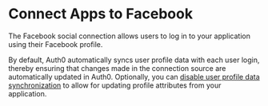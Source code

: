 # Connect Apps to Facebook

The Facebook social connection allows users to log in to your application using their Facebook profile.

By default, Auth0 automatically syncs user profile data with each user login, thereby ensuring that changes made in the connection source are automatically updated in Auth0. Optionally, you can [disable user profile data synchronization](https://auth0.com/docs/users/configure-connection-sync-with-auth0) to allow for updating profile attributes from your application.